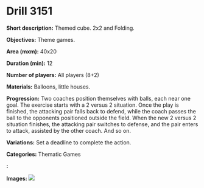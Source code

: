# Drill 3151

**Short description:**
Themed cube. 2x2 and Folding.

**Objectives:**
Theme games.

**Area (mxm):**
40x20

**Duration (min):**
12

**Number of players:**
All players (8+2)

**Materials:**
Balloons, little houses.

**Progression:**
Two coaches position themselves with balls, each near one goal. The exercise starts with a 2 versus 2 situation. Once the play is finished, the attacking pair falls back to defend, while the coach passes the ball to the opponents positioned outside the field. When the new 2 versus 2 situation finishes, the attacking pair switches to defense, and the pair enters to attack, assisted by the other coach. And so on.

**Variations:**
Set a deadline to complete the action.

**Categories:**
Thematic Games

**:**


**Images:**
![](https://www.coachingfutsal.com/\images\754fd324-1044-40d6-b1c9-ca1be5b3a62a_87.png)

